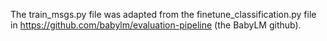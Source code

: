 The train_msgs.py file was adapted from the finetune_classification.py file in https://github.com/babylm/evaluation-pipeline (the BabyLM github).
